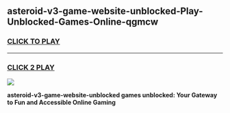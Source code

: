 
## asteroid-v3-game-website-unblocked-Play-Unblocked-Games-Online-qgmcw
<h3>
<a href="https://premium76.site?title=asteroid-v3-game-website-unblocked&ref=24A">CLICK TO PLAY</a></h3>
<hr>

<h3>
<a href="https://premium76.site?title=asteroid-v3-game-website-unblocked&ref=24A">CLICK 2 PLAY</a>
  
</h3>

<a href="https://premium76.site?title=asteroid-v3-game-website-unblocked&ref=24A"><img src="https://clearcache.store/games.png"></a>


**asteroid-v3-game-website-unblocked games unblocked: Your Gateway to Fun and Accessible Online Gaming**
